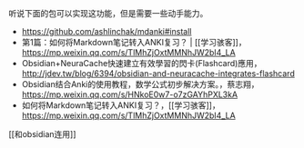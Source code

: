 听说下面的包可以实现这功能，但是需要一些动手能力。
- https://github.com/ashlinchak/mdanki#install 
- 第1篇：如何将Markdown笔记转入ANKI复习？ | [[学习骇客]]，https://mp.weixin.qq.com/s/TlMhZjOxtMMNhJW2bI4_LA
- Obsidian+NeuraCache快速建立有效學習的閃卡(Flashcard)應用，http://jdev.tw/blog/6394/obsidian-and-neuracache-integrates-flashcard
- Obsidian结合Anki的使用教程，数学公式初步解决方案。，蔡志翔，https://mp.weixin.qq.com/s/HNkoE0w7-o7zGAYhPXL3kA
- 如何将Markdown笔记转入ANKI复习？，[[学习骇客]]，https://mp.weixin.qq.com/s/TlMhZjOxtMMNhJW2bI4_LA 


[[和obsidian连用]]